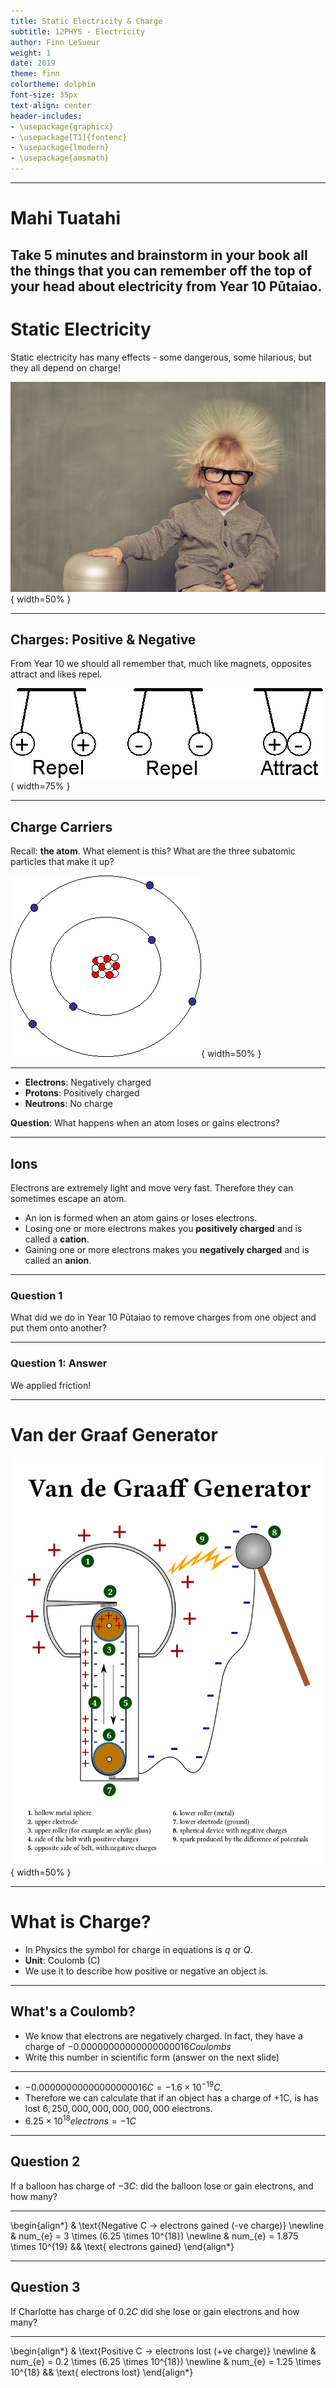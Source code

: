 ```yaml
---
title: Static Electricity & Charge
subtitle: 12PHYS - Electricity
author: Finn LeSueur
weight: 1
date: 2019
theme: finn
colortheme: dolphin
font-size: 35px
text-align: center
header-includes:
- \usepackage{graphicx}
- \usepackage[T1]{fontenc}
- \usepackage{lmodern}
- \usepackage{amsmath}
---
```


---

# Mahi Tuatahi

Take 5 minutes and brainstorm in your book all the things that you can remember off the top of your head about electricity from Year 10 Pūtaiao.
---

# Static Electricity

Static electricity has many effects - some dangerous, some hilarious, but they all depend on charge!

![Static Electricity](../assets/1-static-electricity.jpg "Static Electricity"){ width=50% }

---

## Charges: Positive & Negative

From Year 10 we should all remember that, much like magnets, opposites attract and likes repel.

![Electric Charges](../assets/1-charges.png "Electric Charges"){ width=75% }

---

## Charge Carriers

Recall: __the atom__. What element is this? What are the three subatomic particles that make it up?

![](../assets/1-carbon-atom.gif "Carbon atom"){ width=50% }

---

- __Electrons__: Negatively charged
- __Protons__: Positively charged
- __Neutrons__: No charge

__Question__: What happens when an atom loses or gains electrons?

---

## Ions

Electrons are extremely light and move very fast. Therefore they can sometimes escape an atom.

- An ion is formed when an atom gains or loses electrons.
- Losing one or more electrons makes you __positively charged__ and is called a __cation__.
- Gaining one or more electrons makes you __negatively charged__ and is called an __anion__.

---

### Question 1

What did we do in Year 10 Pūtaiao to remove charges from one object and put them onto another?

---

### Question 1: Answer

We applied friction!

---

# Van der Graaf Generator

![Van der Graaf Generator](../assets/1-van-der-graaf-generator.png "Van der Graaf Generator"){ width=50% }

---

# What is Charge?

- In Physics the symbol for charge in equations is $q$ or $Q$.
- __Unit__: Coulomb (C)
- We use it to describe how positive or negative an object is.

---

## What's a Coulomb?

- We know that electrons are negatively charged. In fact, they have a charge of $-0.00000000000000000016 Coulombs$
- Write this number in scientific form (answer on the next slide)

---

- $-0.00000000000000000016 C =-1.6 \times  10^{-19}C$.
- Therefore we can calculate that if an object has a charge of +1C, is has lost $6,250,000,000,000,000,000$ electrons.
- $6.25 \times 10^{18} electrons = -1 C$

---

## Question 2

If a balloon has charge of $-3C$: did the balloon lose or gain electrons, and how many?

---

\begin{align*}
    & \text{Negative C -> electrons gained (-ve charge)} \newline
    & num_{e} = 3 \times (6.25 \times 10^{18}) \newline
    & num_{e} = 1.875 \times 10^{19} && \text{ electrons gained}
\end{align*}

---

## Question 3

If Charlotte has charge of $0.2C$ did she lose or gain electrons and how many?

---

\begin{align*}
    & \text{Positive C -> electrons lost (+ve charge)} \newline
    & num_{e} = 0.2 \times (6.25 \times 10^{18}) \newline
    & num_{e} = 1.25 \times 10^{18} && \text{ electrons lost}
\end{align*}
